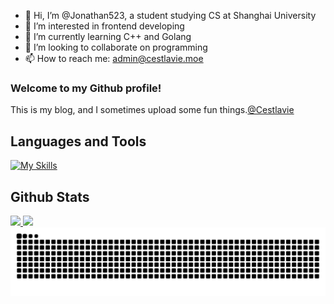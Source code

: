 - 👋 Hi, I’m @Jonathan523, a student studying CS at Shanghai University
- 👀 I’m interested in frontend developing
- 🌱 I’m currently learning C++ and Golang
- 💞️ I’m looking to collaborate on programming
- 📫 How to reach me: admin@cestlavie.moe
  
### Welcome to my Github profile! 
This is my blog, and I sometimes upload some fun things.[@Cestlavie](https://www.cestlavie.moe)

## Languages and Tools  
[![My Skills](https://skillicons.dev/icons?i=cpp,python,go,kotlin,vim,vscode,cloudflare,workers,azure,docker,cmake,github,githubactions,linux,react,vite,nodejs,typescript)](https://skillicons.dev)


## Github Stats  

<a href="https://github.com/Jonathan523/"> 
  <img wide="50%" height=200px src="https://github-readme-stats.vercel.app/api?username=Jonathan523&theme=algolia&show_icons=true&?count_private=true?" />
</a>
<a href="https://github.com/Jonathan523/">
  <img wide="50%" height=200px src="https://github-readme-stats.vercel.app/api/top-langs/?username=Jonathan523&layout=compact&theme=algolia&hide=html,scss,css,javascript,jupyter%20notebook,makefile,shell" />
</a>

<picture>
  <source media="(prefers-color-scheme: dark)" srcset="https://raw.githubusercontent.com/Jonathan523/Jonathan523/output/github-contribution-grid-snake-dark.svg">
  <source media="(prefers-color-scheme: light)" srcset="https://raw.githubusercontent.com/Jonathan523/Jonathan523/output/github-contribution-grid-snake.svg">
  <img alt="github contribution grid snake animation" src="https://raw.githubusercontent.com/Jonathan523/Jonathan523/output/github-contribution-grid-snake.svg">
</picture>
<!---
Jonathan523/Jonathan523 is a ✨ special ✨ repository because its `README.md` (this file) appears on your GitHub profile.
You can click the Preview link to take a look at your changes.
--->
